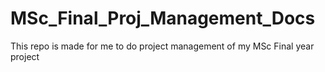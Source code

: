 # MSc_Final_Proj_Management_Docs
This repo is made for me to do project management of my MSc Final year project 
